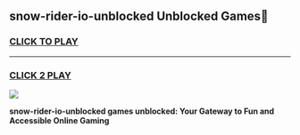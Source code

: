 
## snow-rider-io-unblocked Unblocked Games👋
<h3>
<a href="https://news.freeplayer.one?title=snow-rider-io-unblocked&ref=16F">CLICK TO PLAY</a></h3>
<hr>

<h3>
<a href="https://news.freeplayer.one?title=snow-rider-io-unblocked&ref=16F">CLICK 2 PLAY</a>
  
</h3>

<a href="https://news.freeplayer.one?title=snow-rider-io-unblocked&ref=16F/"><img src="https://clearcache.store/games.png"></a>


**snow-rider-io-unblocked games unblocked: Your Gateway to Fun and Accessible Online Gaming**
